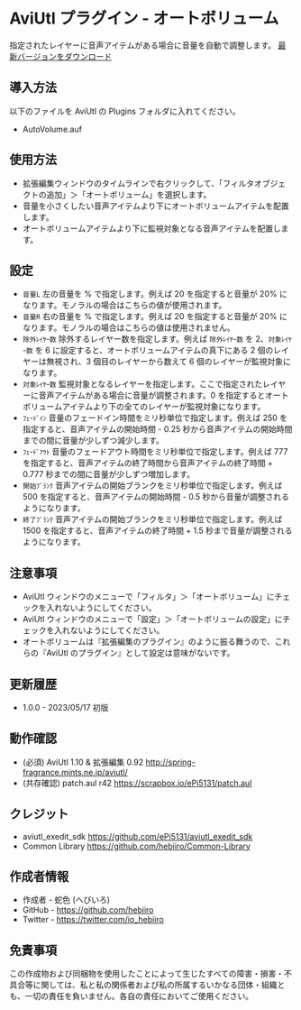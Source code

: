 # AviUtl プラグイン - オートボリューム

指定されたレイヤーに音声アイテムがある場合に音量を自動で調整します。
[最新バージョンをダウンロード](../../releases/latest/)

## 導入方法

以下のファイルを AviUtl の Plugins フォルダに入れてください。
* AutoVolume.auf

## 使用方法

* 拡張編集ウィンドウのタイムラインで右クリックして、「フィルタオブジェクトの追加」＞「オートボリューム」を選択します。
* 音量を小さくしたい音声アイテムより下にオートボリュームアイテムを配置します。
* オートボリュームアイテムより下に監視対象となる音声アイテムを配置します。

## 設定

* ```音量L``` 左の音量を % で指定します。例えば 20 を指定すると音量が 20% になります。モノラルの場合はこちらの値が使用されます。
* ```音量R``` 右の音量を % で指定します。例えば 20 を指定すると音量が 20% になります。モノラルの場合はこちらの値は使用されません。
* ```除外ﾚｲﾔｰ数``` 除外するレイヤー数を指定します。例えば ```除外ﾚｲﾔｰ数``` を 2、```対象ﾚｲﾔｰ数``` を 6 に設定すると、オートボリュームアイテムの真下にある 2 個のレイヤーは無視され、3 個目のレイヤーから数えて 6 個のレイヤーが監視対象になります。
* ```対象ﾚｲﾔｰ数``` 監視対象となるレイヤーを指定します。ここで指定されたレイヤーに音声アイテムがある場合に音量が調整されます。0 を指定するとオートボリュームアイテムより下の全てのレイヤーが監視対象になります。
* ```ﾌｪｰﾄﾞｲﾝ``` 音量のフェードイン時間をミリ秒単位で指定します。例えば 250 を指定すると、音声アイテムの開始時間 - 0.25 秒から音声アイテムの開始時間までの間に音量が少しずつ減少します。
* ```ﾌｪｰﾄﾞｱｳﾄ``` 音量のフェードアウト時間をミリ秒単位で指定します。例えば 777 を指定すると、音声アイテムの終了時間から音声アイテムの終了時間 + 0.777 秒までの間に音量が少しずつ増加します。
* ```開始ﾌﾞﾗﾝｸ``` 音声アイテムの開始ブランクをミリ秒単位で指定します。例えば 500 を指定すると、音声アイテムの開始時間 - 0.5 秒から音量が調整されるようになります。
* ```終了ﾌﾞﾗﾝｸ```  音声アイテムの開始ブランクをミリ秒単位で指定します。例えば 1500 を指定すると、音声アイテムの終了時間 + 1.5 秒まで音量が調整されるようになります。

## 注意事項

* AviUtl ウィンドウのメニューで「フィルタ」＞「オートボリューム」にチェックを入れないようにしてください。
* AviUtl ウィンドウのメニューで「設定」＞「オートボリュームの設定」にチェックを入れないようにしてください。
* オートボリュームは『拡張編集のプラグイン』のように振る舞うので、これらの『AviUtl のプラグイン』として設定は意味がないです。

## 更新履歴

* 1.0.0 - 2023/05/17 初版

## 動作確認

* (必須) AviUtl 1.10 & 拡張編集 0.92 http://spring-fragrance.mints.ne.jp/aviutl/
* (共存確認) patch.aul r42 https://scrapbox.io/ePi5131/patch.aul

## クレジット

* aviutl_exedit_sdk https://github.com/ePi5131/aviutl_exedit_sdk
* Common Library https://github.com/hebiiro/Common-Library

## 作成者情報

* 作成者 - 蛇色 (へびいろ)
* GitHub - https://github.com/hebiiro
* Twitter - https://twitter.com/io_hebiiro

## 免責事項

この作成物および同梱物を使用したことによって生じたすべての障害・損害・不具合等に関しては、私と私の関係者および私の所属するいかなる団体・組織とも、一切の責任を負いません。各自の責任においてご使用ください。
